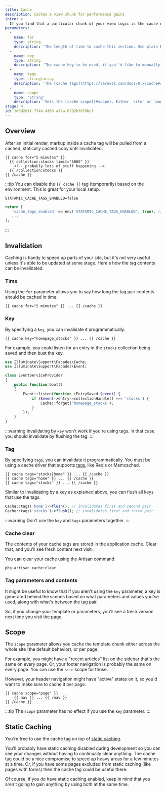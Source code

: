```yaml
---
title: Cache
description: Caches a view chunk for performance gains
intro: >
  If you find that a particular chunk of your view logic is the cause of a performance hit — perhaps you're fetching and filtering huge amount of content, or pulling data from an API, caching that portion of your template can remove alleviate any slowdown.
parameters:
  -
    name: for
    type: string
    description: 'The length of time to cache this section. Use plain English to specify the length, eg. `2 hours`, `5 minutes`, etc.'
  -
    name: key
    type: string
    description: 'The cache key to be used, if you''d like to manually invalidate this tag pair programmatically.'
  -
    name: tags
    type: string|array
    description: 'The [cache tags](https://laravel.com/docs/8.x/cache#cache-tags) this section will be using, if you''d like to invalidate this pair programmatically. If you use this, do not also use `key`.'
  -
    name: scope
    type: 'string'
    description: 'Sets the [cache scope](#scope). Either `site` or `page`. Has no effect when using the `key` parameter.'
stage: 4
id: 1d0d2d1f-734b-4360-af7a-6792bf670bc7
---
```

## Overview

After an initial render, markup inside a cache tag will be pulled from a cached, statically cached copy until invalidated.

```
{{ cache for="5 minutes" }}
  {{ collection:stocks limit="5000" }}
    <!-- probably lots of stuff happening -->
  {{ /collection:stocks }}
{{ /cache }}
```

:::tip
You can disable the `{{ cache }}` tag (temporarily) based on the environment. This is great for your local setup.

``` env
STATAMIC_CACHE_TAGS_ENABLED=false
```

``` php
return [
   'cache_tags_enabled' => env('STATAMIC_CACHE_TAGS_ENABLED', true), // [tl! highlight]
   ...
];
```
:::

## Invalidation

Caching is handy to speed up parts of your site, but it's not very useful unless it's able to be updated at some stage. Here's how
the tag contents can be invalidated.

### Time

Using the `for` parameter allows you to say how long the tag pair contents should be cached in time.

```
{{ cache for="5 minutes" }} ... {{ /cache }}
```

### Key

By specifying a `key`, you can invalidate it programmatically.

```
{{ cache key="homepage_stocks" }} ... {{ /cache }}
```

For example, you could listen for an entry in the `stocks` collection being saved and then bust the key.

``` php
use Illuminate\Support\Facades\Cache;
use Illuminate\Support\Facades\Event;

class EventServiceProvider
{
    public function boot()
    {
        Event::listen(function (EntrySaved $event) {
            if ($event->entry->collectionHandle() === 'stocks') {
                Cache::forget('homepage_stocks');
            }
        });
    }
}
```

:::warning
Invalidating by `key` won't work if you're using tags. In that case, you should invalidate by flushing the tag.
:::

### Tag

By specifying `tags`, you can invalidate it programmatically. You must be using a cache driver that supports [tags](https://laravel.com/docs/8.x/cache#cache-tags), like Redis or Memcached.

```
{{ cache tags="stocks|home" }} ... {{ /cache }}
{{ cache tags="home" }} ... {{ /cache }}
{{ cache tags="stocks" }} ... {{ /cache }}
```

Similar to invalidating by a key as explained above, you can flush all keys that use the tags.

```php
Cache::tags('home')->flush(); // invalidates first and second pair
Cache::tags('stocks')->flush(); // invalidates first and third pair
```

:::warning
Don't use the `key` and `tags` parameters together.
:::

### Cache clear

The contents of your cache tags are stored in the application cache. Clear that, and you'll see fresh content next visit.

You can clear your cache using the Artisan command:

``` shell
php artisan cache:clear
```

### Tag parameters and contents

It might be useful to know that if you aren't using the `key` parameter, a key is generated behind the scenes based on what
parameters and values you've used, along with what's between the tag pair.

So, if you change your template or parameters, you'll see a fresh version next time you visit the page.


## Scope

The `scope` parameter allows you cache the template chunk either across the whole site (the default behavior), or per page.

For example, you might have a "recent articles" list on the sidebar that's the same on every page. Or, your footer navigation is
probably the same on every page. You can use the `site` scope for those.

However, your header navigation might have "active" states on it, so you'd want to make sure to cache it per page.

```
{{ cache scope="page" }}
    {{ nav }} ... {{ /nav }}
{{ /cache }}
```


:::tip
The `scope` parameter has no effect if you use the `key` parameter.
:::


## Static Caching

You're free to use the cache tag on top of [static caching](/static-caching).

You'll probably have static caching disabled during development so you can see your changes without having to continually clear anything.
The cache tag could be a nice compromise to speed up heavy areas for a few minutes at a time. Or, if you have some pages excluded
from static caching (like pages with forms) then the cache tag could be useful there.

Of course, if you *do* have static caching enabled, keep in mind that you aren't going to gain anything by using both at the same time.

